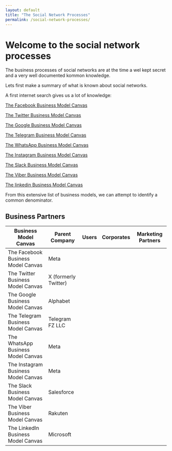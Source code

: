 ```yaml
---
layout: default
title: "The Social Network Processes"
permalink: /social-network-processes/
---
```

# Welcome to the social network processes

The business processes of social networks are at the time a wel kept secret and a very well documented kommon knowledge.

Lets first make a summary of what is known about social networks.

A first internet search gives us a lot of knowledge:

[The Facebook Business Model Canvas](https://businessmodelanalyst.com/facebook-business-model/ "Facebook's Business Model Analysis")

[The Twitter Business Model Canvas](https://businessmodelanalyst.com/twitter-business-model/ "Twitter's Business Model Analysis")

[The Google Business Model Canvas](https://businessmodelanalyst.com/google-business-model/ "Google's Business Model Analysis")

[The Telegram Business Model Canvas](https://www.untaylored.com/post/telegram-explaining-the-business-model-and-revenue-streams "Telegram's Business Model and Revenue Streams")

[The WhatsApp Business Model Canvas](https://businessmodelanalyst.com/whatsapp-business-model/ "WhatsApp's Business Model Analysis")

[The Instagram Business Model Canvas](https://businessmodelanalyst.com/instagram-business-model/ "Instagram's Business Model Analysis")

[The Slack Business Model Canvas](https://businessmodelanalyst.com/slack-business-model/ "Slack's Business Model Analysis")

[The Viber Business Model Canvas](https://vizologi.com/business-strategy-canvas/viber-business-model-canvas/ "Viber's Business Model Analysis")

[The linkedin Business Model Canvas](https://businessmodelanalyst.com/linkedin-business-model/ "Linkedin Business Model Analysis")

From this extensive list of business models, we can attempt to identify a common denominator.

## Business Partners

| Business Model Canvas                  | Parent Company     | Users | Corporates | Marketing Partners |
|-----------------------------------------|--------------------|-------|------------|--------------------|
| The Facebook Business Model Canvas     | Meta              |       |            |                    |
| The Twitter Business Model Canvas      | X (formerly Twitter) |       |            |                    |
| The Google Business Model Canvas       | Alphabet          |       |            |                    |
| The Telegram Business Model Canvas     | Telegram FZ LLC   |       |            |                    |
| The WhatsApp Business Model Canvas     | Meta              |       |            |                    |
| The Instagram Business Model Canvas    | Meta              |       |            |                    |
| The Slack Business Model Canvas        | Salesforce        |       |            |                    |
| The Viber Business Model Canvas        | Rakuten          |       |            |                    |
| The LinkedIn Business Model Canvas     | Microsoft        |       |            |                    |





